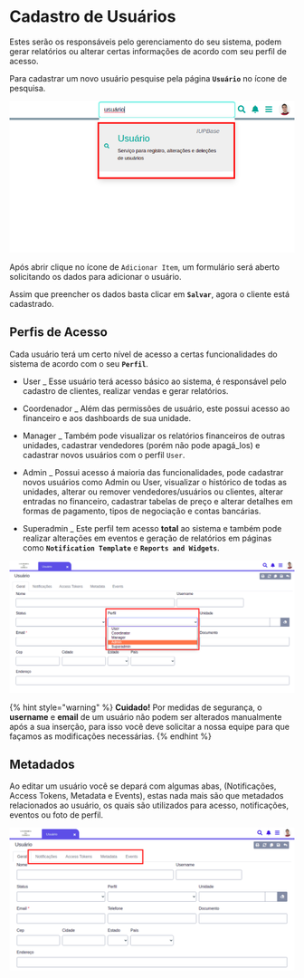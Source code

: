 # Cadastro de Usuários

Estes serão os responsáveis pelo gerenciamento do seu sistema, podem gerar relatórios ou alterar certas informações de acordo com seu perfil de acesso.

Para cadastrar um novo usuário pesquise pela página **`Usuário`** no ícone de pesquisa.

![](/ERP/assets/manuais_de_uso/usuarios/1_usuarios.png)

Após abrir clique no ícone de `Adicionar Item`, um formulário será aberto solicitando os dados para adicionar o usuário.

Assim que preencher os dados basta clicar em **`Salvar`**, agora o cliente está cadastrado.

<!--
As abas de **`Notificações`**, **`Access Tokens`**, **`Metadata`** e **`Events`** não serão abordadas no momento. 
-->

## Perfis de Acesso

Cada usuário terá um certo nível de acesso a certas funcionalidades do sistema de acordo com o seu **`Perfil`**.

* User _ Esse usuário terá acesso básico ao sistema, é responsável pelo cadastro de clientes, realizar vendas e gerar relatórios.

* Coordenador _ Além das permissões de usuário, este possui acesso ao financeiro e aos dashboards de sua unidade.

* Manager _ Também pode visualizar os relatórios financeiros de outras unidades, cadastrar vendedores (porém não pode apagá_los) e cadastrar novos usuários com o perfil `User`.

* Admin _ Possui acesso á maioria das funcionalidades, pode cadastrar novos usuários como Admin ou User, visualizar o histórico de todas as unidades, alterar ou remover vendedores/usuários ou clientes, alterar entradas no financeiro, cadastrar tabelas de preço e alterar detalhes em formas de pagamento, tipos de negociação e contas bancárias.

* Superadmin _ Este perfil tem acesso **total** ao sistema e também pode realizar alterações em eventos e geração de relatórios em páginas como **`Notification Template`** e **`Reports and Widgets`**.

![](/ERP/assets/manuais_de_uso/usuarios/2_usuarios.png)

{% hint style="warning" %}
**Cuidado!** Por medidas de segurança, o **username** e **email** de um usuário não podem ser alterados manualmente após a sua inserção, para isso você deve solicitar a nossa equipe para que façamos as modificações necessárias.
{% endhint %}

## Metadados

Ao editar um usuário você se depará com algumas abas, (Notificações, Access Tokens, Metadata e Events), estas nada mais são que metadados relacionados ao usuário, os quais são utilizados para acesso, notificações, eventos ou foto de perfil. 

![](/ERP/assets/manuais_de_uso/usuarios/3_usuarios.png)